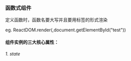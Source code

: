 ### 函数式组件

定义函数时，函数名要大写并且要用标签的形式渲染

eg. ReactDOM.render(<Demo/>,document.getElementById("test"))

#### 组件实例的三大核心属性：  

###### 1. state

